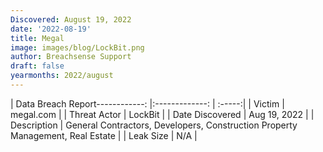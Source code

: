 ```yaml
---
Discovered: August 19, 2022
date: '2022-08-19'
title: Megal
image: images/blog/LockBit.png
author: Breachsense Support
draft: false
yearmonths: 2022/august
---
```


| Data Breach Report------------:     |:-------------:    | :-----:|
| Victim      | megal.com      | 
| Threat Actor      | LockBit      | 
| Date Discovered      | Aug 19, 2022      | 
| Description      | General Contractors, Developers, Construction Property Management, Real Estate      | 
| Leak Size      | N/A      | 

